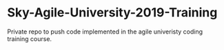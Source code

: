 # Sky-Agile-University-2019-Training
Private repo to push code implemented in the agile univeristy coding training course.

